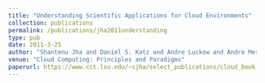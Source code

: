 ```yaml
---
title: "Understanding Scientific Applications for Cloud Environments"
collection: publications
permalink: /publications/jha2011understanding
type: pub
date: 2011-3-25
author: "Shantenu Jha and Daniel S. Katz and Andre Luckow and Andre Merzky and Katerina Stamou"
venue: "Cloud Computing: Principles and Paradigms"
paperurl: https://www.cct.lsu.edu/~sjha/select_publications/cloud_book_chapter.pdf
---
```

